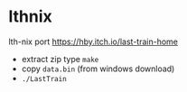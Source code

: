 # lthnix
lth-nix port https://hby.itch.io/last-train-home

* extract zip type `make`
* copy `data.bin` (from windows download)
* `./LastTrain`
